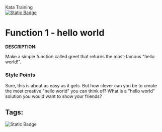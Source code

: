 Kata Training <br>
[![Static Badge](https://img.shields.io/badge/8kyu%20-%20black?style=flat&logo=codewars&labelColor=B1361E&color=black)](Javascript/8kyu)

# Function 1 - hello world

**DESCRIPTION:**

Make a simple function called greet that returns the most-famous "hello world!".

### Style Points

Sure, this is about as easy as it gets. But how clever can you be to create the most creative "hello world" you can think of? What is a "hello world" solution you would want to show your friends?

## Tags:

![Static Badge](https://img.shields.io/badge/fundamentals%20-%20purple?style=plastic)